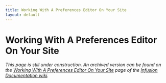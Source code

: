```yaml
---
title: Working With A Preferences Editor On Your Site
layout: default
---
```


# Working With A Preferences Editor On Your Site #

_This page is still under construction. An archived version can be found on the
[Working With A Preferences Editor On Your Site](http://wiki.fluidproject.org/display/docs/Working+With+A+Preferences+Editor+On+Your+Site)
page of the [Infusion Documentation wiki](http://wiki.fluidproject.org/display/docs/Infusion+Documentation)._
